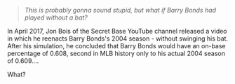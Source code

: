 > *This is probably gonna sound stupid, but what if Barry Bonds had played without a bat?*

In April 2017, Jon Bois of the Secret Base YouTube channel released a video in which he reenacts Barry Bonds's 2004 season - without swinging his bat. After his simulation, he concluded that Barry Bonds would have an on-base percentage of 0.608, second in MLB history only to his actual 2004 season of 0.609....

What?

